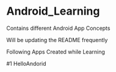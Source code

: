 # Android_Learning

Contains different Android App Concepts

Will be updating the README frequently

Following Apps Created while Learning

#1 HelloAndorid

